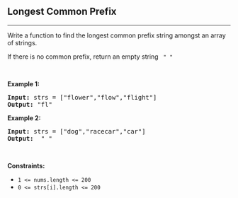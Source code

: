 <h2>Longest Common Prefix</h2><hr><div><p>Write a function to find the longest common prefix string amongst an array of strings.

If there is no common prefix, return an empty string <code> " " </code></p>

<p>&nbsp;</p>
<p><strong>Example 1:</strong></p>
<pre><strong>Input:</strong> strs = ["flower","flow","flight"]
<strong>Output:</strong> "fl"
</pre><p><strong>Example 2:</strong></p>
<pre><strong>Input:</strong> strs = ["dog","racecar","car"]
<strong>Output:</strong>  " "
</pre>
<p>&nbsp;</p>
<p><strong>Constraints:</strong></p>

<ul>
	<li><code>1 &lt;= nums.length &lt;= 200</code></li>
	<li><code>0 &lt;= strs[i].length &lt;= 200</code></li>
</ul>
</div>
